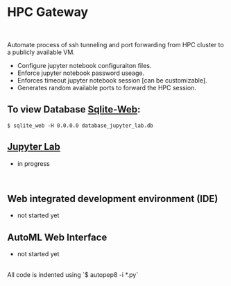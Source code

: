 # HPC Gateway

</br>

Automate process of ssh tunneling and port forwarding from HPC cluster to a publicly available VM.

* Configure jupyter notebook configuraiton files.
* Enforce jupyter notebook password useage.
* Enforces timeout jupyter notebook session [can be customizable].
* Generates random available ports to forward the HPC session.

## To view Database [Sqlite-Web](https://github.com/coleifer/sqlite-web):

`$ sqlite_web -H 0.0.0.0 database_jupyter_lab.db`

## [Jupyter Lab](https://github.com/gmihaila/hpc_gateway/tree/master/jupyter_lab)
* in progress

</br>

## Web integrated development environment (IDE)
* not started yet

## AutoML Web Interface
* not started yet

</br>
All code is indented using 
`$ autopep8 -i *.py`
